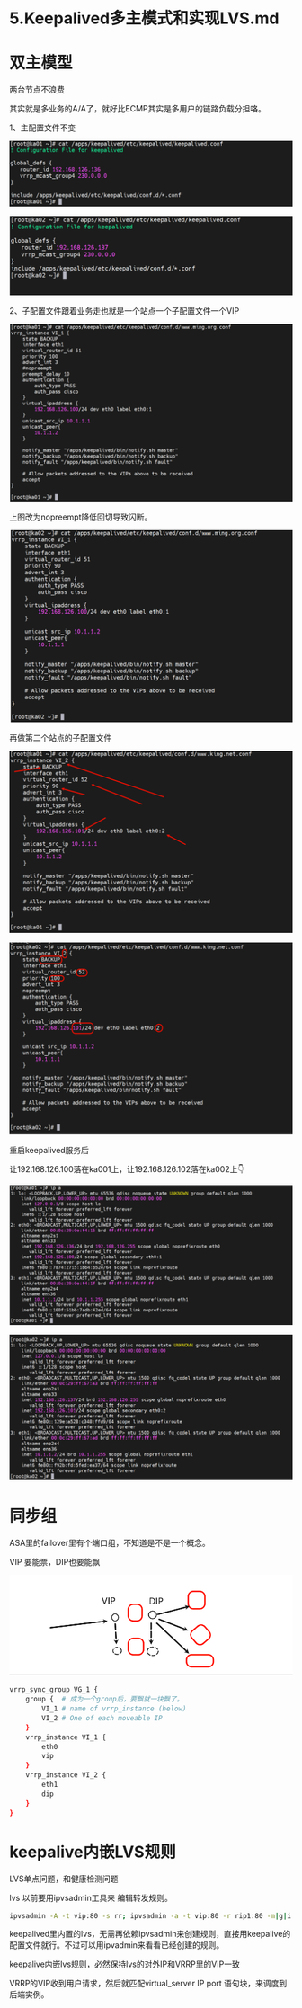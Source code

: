# 5.Keepalived多主模式和实现LVS.md



# 双主模型

两台节点不浪费

其实就是多业务的A/A了，就好比ECMP其实是多用户的链路负载分担咯。



1、主配置文件不变

![image-20241219112829817](5.Keepalived多主模式和实现LVS.assets/image-20241219112829817.png)



![image-20241219112848815](5.Keepalived多主模式和实现LVS.assets/image-20241219112848815.png)



2、子配置文件跟着业务走也就是一个站点一个子配置文件一个VIP

![image-20241219112944043](5.Keepalived多主模式和实现LVS.assets/image-20241219112944043.png)

上图改为nopreempt降低回切导致闪断。



![image-20241219112924805](5.Keepalived多主模式和实现LVS.assets/image-20241219112924805.png)



再做第二个站点的子配置文件

![image-20241219113748631](5.Keepalived多主模式和实现LVS.assets/image-20241219113748631.png)



![image-20241219113822596](5.Keepalived多主模式和实现LVS.assets/image-20241219113822596.png)



重启keepalived服务后

让192.168.126.100落在ka001上，让192.168.126.102落在ka002上👇

![image-20241219113847054](5.Keepalived多主模式和实现LVS.assets/image-20241219113847054.png)



![image-20241219113855724](5.Keepalived多主模式和实现LVS.assets/image-20241219113855724.png)





# 同步组

ASA里的failover里有个端口组，不知道是不是一个概念。



VIP 要能票，DIP也要能飘

![image-20241219135954335](5.Keepalived多主模式和实现LVS.assets/image-20241219135954335.png)



```bash
vrrp_sync_group VG_1 {
	group {  # 成为一个group后，要飘就一块飘了。
		VI_1 # name of vrrp_instance (below)
		VI_2 # One of each moveable IP
	}
	vrrp_instance VI_1 {
		eth0
		vip
	}
	vrrp_instance VI_2 {
		eth1
		dip
	}
}
```







# keepalive内嵌LVS规则

LVS单点问题，和健康检测问题

lvs 以前要用ipvsadmin工具来 编辑转发规则。

```bash
ipvsadmin -A -t vip:80 -s rr; ipvsadmin -a -t vip:80 -r rip1:80 -m|g|i （nat|gatway|tunnel） 
```

keepalived里内置的lvs，无需再依赖ipvsadmin来创建规则，直接用keepalive的配置文件就行。不过可以用ipvadmin来看看已经创建的规则。



keepalive内嵌lvs规则，必然保持lvs的对外IP和VRRP里的VIP一致

VRRP的VIP收到用户请求，然后就匹配virtual_server IP port 语句块，来调度到后端实例。



